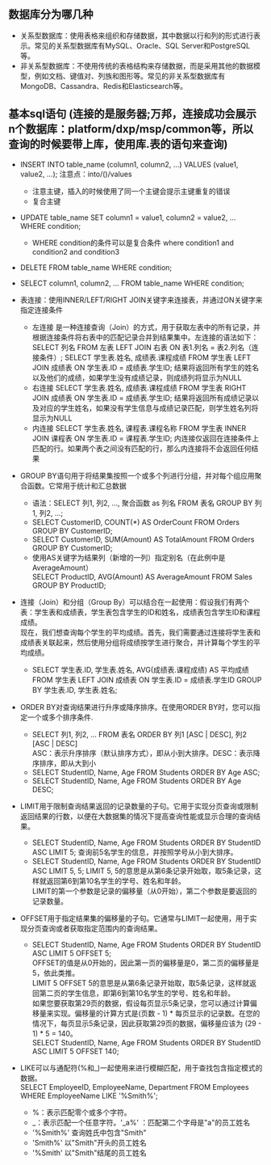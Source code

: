 ## 数据库分为哪几种
- 关系型数据库：使用表格来组织和存储数据，其中数据以行和列的形式进行表示。常见的关系型数据库有MySQL、Oracle、SQL Server和PostgreSQL等。
- 非关系型数据库：不使用传统的表格结构来存储数据，而是采用其他的数据模型，例如文档、键值对、列族和图形等。常见的非关系型数据库有MongoDB、Cassandra、Redis和Elasticsearch等。

## 基本sql语句 (连接的是服务器;万邦，连接成功会展示n个数据库：platform/dxp/msp/common等，所以查询的时候要带上库，使用库.表的语句来查询)
- INSERT INTO table_name (column1, column2, ...) VALUES (value1, value2, ...);         注意点：into/()/values 
  - 注意主键，插入的时候使用了同一个主键会提示主键重复的错误
  - 复合主键
- UPDATE table_name SET column1 = value1, column2 = value2, ... WHERE condition;
  - WHERE condition的条件可以是复合条件 where condition1 and condition2 and condition3
- DELETE FROM table_name WHERE condition;
- SELECT column1, column2, ... FROM table_name WHERE condition;
- 表连接：使用INNER/LEFT/RIGHT JOIN关键字来连接表，并通过ON关键字来指定连接条件 
  - 左连接 是一种连接查询（Join）的方式，用于获取左表中的所有记录，并根据连接条件将右表中的匹配记录合并到结果集中。左连接的语法如下：
    SELECT 列名 FROM 左表 LEFT JOIN 右表 ON 表1.列名 = 表2.列名（连接条件）;
    SELECT 学生表.姓名, 成绩表.课程成绩 FROM 学生表 LEFT JOIN 成绩表 ON 学生表.ID = 成绩表.学生ID;
    结果将返回所有学生的姓名以及他们的成绩，如果学生没有成绩记录，则成绩列将显示为NULL
  - 右连接 SELECT 学生表.姓名, 成绩表.课程成绩 FROM 学生表 RIGHT JOIN 成绩表 ON 学生表.ID = 成绩表.学生ID;
    结果将返回所有成绩记录以及对应的学生姓名，如果没有学生信息与成绩记录匹配，则学生姓名列将显示为NULL
  - 内连接 SELECT 学生表.姓名, 课程表.课程名称 FROM 学生表 INNER JOIN 课程表 ON 学生表.ID = 课程表.学生ID;
    内连接仅返回在连接条件上匹配的行。如果两个表之间没有匹配的行，那么内连接将不会返回任何结果

- GROUP BY语句用于将结果集按照一个或多个列进行分组，并对每个组应用聚合函数。它常用于统计和汇总数据 
  - 语法：SELECT 列1, 列2, ..., 聚合函数 as 列名 FROM 表名 GROUP BY 列1, 列2, ...;
  - SELECT CustomerID, COUNT(*) AS OrderCount FROM Orders GROUP BY CustomerID;
  - SELECT CustomerID, SUM(Amount) AS TotalAmount FROM Orders GROUP BY CustomerID;
  - 使用AS关键字为结果列（新增的一列）指定别名（在此例中是AverageAmount）  
    SELECT ProductID, AVG(Amount) AS AverageAmount FROM Sales GROUP BY ProductID;
    
- 连接（Join）和分组（Group By）可以结合在一起使用：假设我们有两个表：学生表和成绩表，学生表包含学生的ID和姓名，成绩表包含学生ID和课程成绩。  
  现在，我们想查询每个学生的平均成绩。首先，我们需要通过连接将学生表和成绩表关联起来，然后使用分组将成绩按学生进行聚合，并计算每个学生的平均成绩。
  - SELECT 学生表.ID, 学生表.姓名, AVG(成绩表.课程成绩) AS 平均成绩 FROM 学生表 LEFT JOIN 成绩表 ON 学生表.ID = 成绩表.学生ID GROUP BY 学生表.ID, 学生表.姓名;
  
- ORDER BY对查询结果进行升序或降序排序。在使用ORDER BY时，您可以指定一个或多个排序条件.
  - SELECT 列1, 列2, ... FROM 表名 ORDER BY 列1 [ASC | DESC], 列2 [ASC | DESC]  
    ASC：表示升序排序（默认排序方式），即从小到大排序。DESC：表示降序排序，即从大到小
  - SELECT StudentID, Name, Age FROM Students ORDER BY Age ASC;
  - SELECT StudentID, Name, Age FROM Students ORDER BY Age DESC;

- LIMIT用于限制查询结果返回的记录数量的子句。它用于实现分页查询或限制返回结果的行数，以便在大数据集的情况下提高查询性能或显示合理的查询结果。
  - SELECT StudentID, Name, Age FROM Students ORDER BY StudentID ASC LIMIT 5;  查询前5名学生的信息，并按照学号从小到大排序。
  - SELECT StudentID, Name, Age FROM Students ORDER BY StudentID ASC LIMIT 5, 5;   LIMIT 5, 5的意思是从第6条记录开始取，取5条记录，这样就返回第6到第10名学生的学号、姓名和年龄。  
    LIMIT的第一个参数是记录的偏移量（从0开始），第二个参数是要返回的记录数量。
    
- OFFSET用于指定结果集的偏移量的子句。它通常与LIMIT一起使用，用于实现分页查询或者获取指定范围内的查询结果。
  - SELECT StudentID, Name, Age FROM Students ORDER BY StudentID ASC LIMIT 5 OFFSET 5;  
  OFFSET的值是从0开始的，因此第一页的偏移量是0，第二页的偏移量是5，依此类推。  
  LIMIT 5 OFFSET 5的意思是从第6条记录开始取，取5条记录，这样就返回第二页的学生信息，即第6到第10名学生的学号、姓名和年龄。  
  如果您要获取第29页的数据，假设每页显示5条记录，您可以通过计算偏移量来实现。偏移量的计算方式是(页数 - 1) * 每页显示的记录数。在您的情况下，每页显示5条记录，因此获取第29页的数据，偏移量应该为 (29 - 1) * 5 = 140。  
  SELECT StudentID, Name, Age FROM Students ORDER BY StudentID ASC LIMIT 5 OFFSET 140;

- LIKE可以与通配符(%和_)一起使用来进行模糊匹配，用于查找包含指定模式的数据。  
SELECT EmployeeID, EmployeeName, Department FROM Employees WHERE EmployeeName LIKE '%Smith%';
  - %：表示匹配零个或多个字符。
  - _：表示匹配一个任意字符。'_a%' ：匹配第二个字母是"a"的员工姓名
  - '%Smith%'  查询姓氏中包含"Smith"
  - 'Smith%'   以"Smith"开头的员工姓名
  - '%Smith'  以"Smith"结尾的员工姓名





